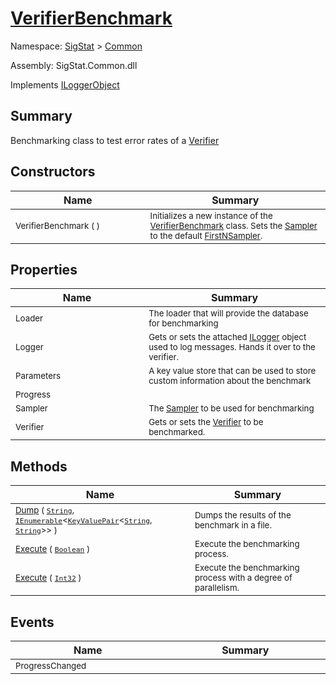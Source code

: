 # [VerifierBenchmark](./VerifierBenchmark.md)

Namespace: [SigStat]() > [Common](./README.md)

Assembly: SigStat.Common.dll

Implements [ILoggerObject](./ILoggerObject.md)

## Summary
Benchmarking class to test error rates of a [Verifier](../../docs/mdSigStat/Common/Model/Verifier.md)

## Constructors

| Name<div><a href="#"><img width=400></a></div> | Summary<div><a href="#"><img width=475></a></div> | 
| --- | --- | 
| <sub>VerifierBenchmark (  )</sub> | <sub>Initializes a new instance of the [VerifierBenchmark](../../docs/mdSigStat/Common/VerifierBenchmark.md) class.  Sets the [Sampler](../../docs/mdSigStat/Common/Sampler.md) to the default [FirstNSampler](../../docs/mdSigStat/Common/Framework/Samplers/FirstNSampler.md).</sub> | 


## Properties

| Name<div><a href="#"><img width=400></a></div> | Summary<div><a href="#"><img width=475></a></div> | 
| --- | --- | 
| <sub>Loader</sub> | <sub>The loader that will provide the database for benchmarking</sub> | 
| <sub>Logger</sub> | <sub>Gets or sets the attached [ILogger](../../docs/mdMicrosoft/Extensions/Logging/ILogger.md) object used to log messages. Hands it over to the verifier.</sub> | 
| <sub>Parameters</sub> | <sub>A key value store that can be used to store custom information about the benchmark</sub> | 
| <sub>Progress</sub> | <sub></sub> | 
| <sub>Sampler</sub> | <sub>The [Sampler](../../docs/mdSigStat/Common/Sampler.md) to be used for benchmarking</sub> | 
| <sub>Verifier</sub> | <sub>Gets or sets the [Verifier](../../docs/mdSigStat/Common/Model/Verifier.md) to be benchmarked.</sub> | 


## Methods

| Name<div><a href="#"><img width=400></a></div> | Summary<div><a href="#"><img width=475></a></div> | 
| --- | --- | 
| <sub>[Dump](./Methods/VerifierBenchmark--Dump.md) ( [`String`](https://docs.microsoft.com/en-us/dotnet/api/System.String), [`IEnumerable`](https://docs.microsoft.com/en-us/dotnet/api/System.Collections.Generic.IEnumerable-1)\<[`KeyValuePair`](https://docs.microsoft.com/en-us/dotnet/api/System.Collections.Generic.KeyValuePair-2)\<[`String`](https://docs.microsoft.com/en-us/dotnet/api/System.String), [`String`](https://docs.microsoft.com/en-us/dotnet/api/System.String)>> )</sub> | <sub>Dumps the results of the benchmark in a file.</sub> | 
| <sub>[Execute](./Methods/VerifierBenchmark--Execute.md) ( [`Boolean`](https://docs.microsoft.com/en-us/dotnet/api/System.Boolean) )</sub> | <sub>Execute the benchmarking process.</sub> | 
| <sub>[Execute](./Methods/VerifierBenchmark--Execute.md) ( [`Int32`](https://docs.microsoft.com/en-us/dotnet/api/System.Int32) )</sub> | <sub>Execute the benchmarking process with a degree of parallelism.</sub> | 


## Events

| Name<div><a href="#"><img width=400></a></div> | Summary<div><a href="#"><img width=475></a></div> | 
| --- | --- | 
| <sub>ProgressChanged</sub> | <sub></sub> | 


